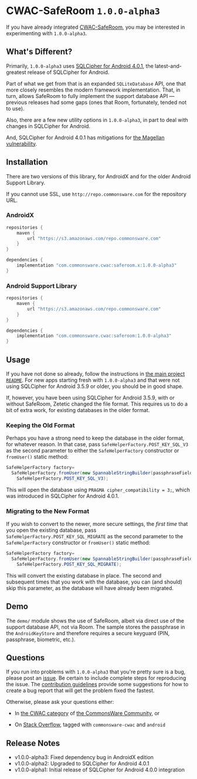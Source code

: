 # CWAC-SafeRoom `1.0.0-alpha3`

If you have already integrated [CWAC-SafeRoom](https://github.com/commonsguy/cwac-saferoom),
you may be interested in experimenting with `1.0.0-alpha3`.

## What's Different?

Primarily, `1.0.0-alpha3` uses [SQLCipher for Android 4.0.1](https://www.zetetic.net/blog/2018/12/18/sqlcipher-401-release/),
the latest-and-greatest release of SQLCipher for Android.

Part of what we get from that is an expanded `SQLiteDatabase` API, one that more
closely resembles the modern framework implementation. That, in turn, allows
SafeRoom to fully implement the support database API &mdash; previous releases
had some gaps (ones that Room, fortunately, tended not to use).

Also, there are a few new utility options in `1.0.0-alpha3`, in part to deal with
changes in SQLCipher for Android.

And, SQLCipher for Android 4.0.1 has mitigations for
[the Magellan vulnerability](https://commonsware.com/blog/2018/12/15/sqlite-magellan-bug-your-app.html).

## Installation

There are two versions of this library, for AndroidX and for the older Android Support Library.

If you cannot use SSL, use `http://repo.commonsware.com` for the repository URL.

### AndroidX

```groovy
repositories {
    maven {
        url "https://s3.amazonaws.com/repo.commonsware.com"
    }
}

dependencies {
    implementation "com.commonsware.cwac:saferoom.x:1.0.0-alpha3"
}
```

### Android Support Library

```groovy
repositories {
    maven {
        url "https://s3.amazonaws.com/repo.commonsware.com"
    }
}

dependencies {
    implementation "com.commonsware.cwac:saferoom:1.0.0-alpha3"
}
```

## Usage

If you have not done so already, follow the instructions in
[the main project `README`](https://github.com/commonsguy/cwac-saferoom).
For new apps starting fresh with `1.0.0-alpha3` and that were not using
SQLCipher for Android 3.5.9 or older, you should be in good shape.

If, however, you have been using SQLCipher for Android 3.5.9, with or without
SafeRoom, Zetetic changed the file format. This requires us to do a bit of extra
work, for existing databases in the older format.

### Keeping the Old Format

Perhaps you have a strong need to keep the database in the older format, for
whatever reason. In that case, pass `SafeHelperFactory.POST_KEY_SQL_V3` as the
second parameter to either the `SafeHelperFactory` constructor or `fromUser()`
static method:

```java
SafeHelperFactory factory=
  SafeHelperFactory.fromUser(new SpannableStringBuilder(passphraseField.getText()),
    SafeHelperFactory.POST_KEY_SQL_V3);
```

This will open the database using `PRAGMA cipher_compatibility = 3;`, which was introduced
in SQLCipher for Android 4.0.1.

### Migrating to the New Format

If you wish to convert to the newer, more secure settings, the *first time* that
you open the existing database, pass `SafeHelperFactory.POST_KEY_SQL_MIGRATE`
as the second parameter to the `SafeHelperFactory` constructor or `fromUser()`
static method:

```java
SafeHelperFactory factory=
  SafeHelperFactory.fromUser(new SpannableStringBuilder(passphraseField.getText()),
    SafeHelperFactory.POST_KEY_SQL_MIGRATE);
```

This will convert the existing database in place. The second and subsequent times
that you work with the database, you can (and should) skip this parameter, as the
database will have already been migrated.

## Demo

The `demo/` module shows the use of SafeRoom, albeit via direct use of the support
database API, not via Room. The sample stores the passphrase in the
`AndroidKeyStore` and therefore requires a secure keyguard (PIN, passphrase,
biometric, etc.).

## Questions

If you run into problems with `1.0.0-alpha3` that you're pretty sure is a bug,
please post an [issue](https://github.com/commonsguy/cwac-saferoom/issues).
Be certain to include complete steps for reproducing the issue.
The [contribution guidelines](CONTRIBUTING.md)
provide some suggestions for how to create a bug report that will get
the problem fixed the fastest.

Otherwise, please ask your questions either:

- In [the CWAC category](https://community.commonsware.com/c/cwac) of
[the CommonsWare Community](https://community.commonsware.com/), or

- On [Stack Overflow](http://stackoverflow.com/questions/ask), tagged with
`commonsware-cwac` and `android`

## Release Notes

- v1.0.0-alpha3: Fixed dependency bug in AndroidX edition
- v1.0.0-alpha2: Upgraded to SQLCipher for Android 4.0.1
- v1.0.0-alpha1: Initial release of SQLCipher for Android 4.0.0 integration